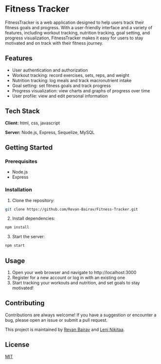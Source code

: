 # Fitness Tracker

FitnessTracker is a web application designed to help users track their fitness goals and progress. With a user-friendly interface and a variety of features, including workout tracking, nutrition tracking, goal setting, and progress visualization, FitnessTracker makes it easy for users to stay motivated and on track with their fitness journey.

## Features

- User authentication and authorization
- Workout tracking: record exercises, sets, reps, and weight
- Nutrition tracking: log meals and track macronutrient intake
- Goal setting: set fitness goals and track progress
- Progress visualization: view charts and graphs of progress over time
- User profile: view and edit personal information

## Tech Stack

**Client:** html, css, javascript

**Server:** Node.js, Express, Sequelize, MySQL

## Getting Started
### Prerequisites
- Node.js
- Express

### Installation

1. Clone the repository: 
```bash
git clone https://github.com/Revan-Bairav/Fitness-Tracker.git
```

2. Install dependencies:
```bash
npm install
```

3. Start the server:
```bash
npm start
```

## Usage

1. Open your web browser and navigate to http://localhost:3000
2. Register for a new account or log in with an existing one
3. Start tracking your workouts and nutrition, and set goals to stay motivated!

## Contributing

Contributions are always welcome! If you have a suggestion or encounter a bug, please open an issue or submit a pull request.

This project is maintained by [Revan Bairav](https://github.com/Revan-Bairav) and [Leni Nikitaa](https://github.com/Leni-Nikitaa).

## License

[MIT](https://choosealicense.com/licenses/mit/)
